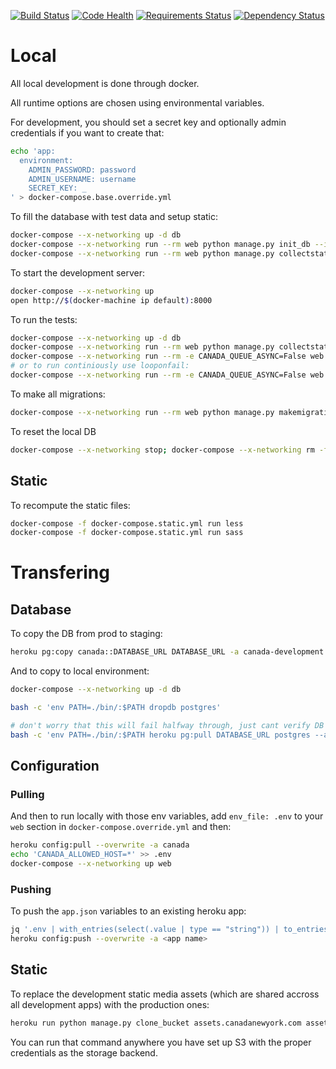 [![Build Status](https://next.travis-ci.org/saulshanabrook/django-canadanewyork.svg?branch=master)](https://next.travis-ci.org/saulshanabrook/django-canadanewyork)
[![Code Health](https://landscape.io/github/saulshanabrook/django-canadanewyork/master/landscape.svg?style=flat)](https://landscape.io/github/saulshanabrook/django-canadanewyork/master)
[![Requirements Status](https://requires.io/github/saulshanabrook/django-canadanewyork/requirements.png?branch=master)](https://requires.io/github/saulshanabrook/django-canadanewyork/requirements/?branch=master)
[![Dependency Status](https://gemnasium.com/saulshanabrook/django-canadanewyork.svg)](https://gemnasium.com/saulshanabrook/django-canadanewyork)


# Local
All local development is done through docker.



All runtime options are chosen using environmental variables.

For development, you should set a secret key and optionally admin credentials
if you want to create that:

```bash
echo 'app:
  environment:
    ADMIN_PASSWORD: password
    ADMIN_USERNAME: username
    SECRET_KEY: _
' > docker-compose.base.override.yml
```

To fill the database with test data and setup static:

```bash
docker-compose --x-networking up -d db
docker-compose --x-networking run --rm web python manage.py init_db --init
docker-compose --x-networking run --rm web python manage.py collectstatic --noinput
```

To start the development server:

```bash
docker-compose --x-networking up
open http://$(docker-machine ip default):8000
```

To run the tests:

```bash
docker-compose --x-networking up -d db
docker-compose --x-networking run --rm web python manage.py collectstatic --noinput
docker-compose --x-networking run --rm -e CANADA_QUEUE_ASYNC=False web py.test
# or to run continiously use looponfail:
docker-compose --x-networking run --rm -e CANADA_QUEUE_ASYNC=False web py.test -f
```

To make all migrations:

```bash
docker-compose --x-networking run --rm web python manage.py makemigrations artists books custompages exhibitions photos press updates
```

To reset the local DB

```bash
docker-compose --x-networking stop; docker-compose --x-networking rm -f db data web worker; docker-compose --x-networking up -d db; sleep 5; docker-compose --x-networking run --rm web python manage.py init_db --init; docker-compose --x-networking run --rm web python manage.py collectstatic --noinput; docker-compose --x-networking up web worker
```


## Static

To recompute the static files:


```bash
docker-compose -f docker-compose.static.yml run less
docker-compose -f docker-compose.static.yml run sass
```

# Transfering

## Database

To copy the DB from prod to staging:


```bash
heroku pg:copy canada::DATABASE_URL DATABASE_URL -a canada-development
```


And to copy to local environment:

```bash
docker-compose --x-networking up -d db

bash -c 'env PATH=./bin/:$PATH dropdb postgres'

# don't worry that this will fail halfway through, just cant verify DB
bash -c 'env PATH=./bin/:$PATH heroku pg:pull DATABASE_URL postgres --app canada'
```

## Configuration

### Pulling

And then to run locally with those env variables, add `env_file: .env` to your
`web` section in `docker-compose.override.yml` and then:

```bash
heroku config:pull --overwrite -a canada
echo 'CANADA_ALLOWED_HOST=*' >> .env
docker-compose --x-networking up web
```

### Pushing
To push the `app.json` variables to an existing heroku app:


```bash
jq '.env | with_entries(select(.value | type == "string")) | to_entries | map("\(.key)=\(.value)") | join("\n")' -r app.json  > .env
heroku config:push --overwrite -a <app name>
```

## Static

To replace the development static media assets (which are shared accross
all development apps) with the production ones:

```bash
heroku run python manage.py clone_bucket assets.canadanewyork.com assets-dev.canadanewyork.com -a canada-development
```

You can run that command anywhere you have set up S3 with the proper credentials
as the storage backend.

